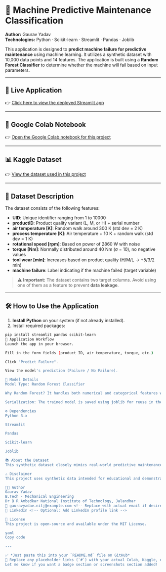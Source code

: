 # 🔧 Machine Predictive Maintenance Classification

**Author:** Gaurav Yadav  
**Technologies:** Python · Scikit-learn · Streamlit · Pandas · Joblib  

This application is designed to **predict machine failure for predictive maintenance** using machine learning. It utilizes a synthetic dataset with 10,000 data points and 14 features. The application is built using a **Random Forest Classifier** to determine whether the machine will fail based on input parameters.

---

## 🚀 Live Application

👉 [Click here to view the deployed Streamlit app](https://predictive-maintenance-using-machine-learning.streamlit.app/)

---

## 📓 Google Colab Notebook

👉 [Open the Google Colab notebook for this project](#) <!-- Replace # with actual link -->

---

## 📊 Kaggle Dataset

👉 [View the dataset used in this project](#) <!-- Replace # with actual link -->

---

## 📁 Dataset Description

The dataset consists of the following features:

- **UID**: Unique identifier ranging from 1 to 10000  
- **productID**: Product quality variant (L, M, or H) + serial number  
- **air temperature [K]**: Random walk around 300 K (std dev = 2 K)  
- **process temperature [K]**: Air temperature + 10 K + random walk (std dev = 1 K)  
- **rotational speed [rpm]**: Based on power of 2860 W with noise  
- **torque [Nm]**: Normally distributed around 40 Nm (σ = 10), no negative values  
- **tool wear [min]**: Increases based on product quality (H/M/L → +5/3/2 min)  
- **machine failure**: Label indicating if the machine failed (target variable)

> ⚠️ **Important:** The dataset contains two target columns. Avoid using one of them as a feature to prevent **data leakage**.

---

## 🛠️ How to Use the Application

1. **Install Python** on your system (if not already installed).
2. Install required packages:

```bash
pip install streamlit pandas scikit-learn
🧭 Application Workflow
Launch the app in your browser.

Fill in the form fields (product ID, air temperature, torque, etc.)

Click "Predict Failure".

View the model's prediction (Failure / No Failure).

🧪 Model Details
Model Type: Random Forest Classifier

Why Random Forest? It handles both numerical and categorical features well, is resistant to overfitting, and provides high accuracy.

Serialization: The trained model is saved using joblib for reuse in the Streamlit application.

⚙️ Dependencies
Python 3.x

Streamlit

Pandas

Scikit-learn

Joblib

📚 About the Dataset
This synthetic dataset closely mimics real-world predictive maintenance scenarios. It includes a variety of operating conditions, product variants, and failure types. The goal is to help model real machine behavior and preemptively detect failures for maintenance optimization.

⚠️ Disclaimer
This project uses synthetic data intended for educational and demonstration purposes. While it simulates realistic behavior, results may not generalize to real-world industrial machinery. Use with caution for any production-level applications.

👨‍💻 Author
Gaurav Yadav
B.Tech - Mechanical Engineering
Dr B R Ambedkar National Institute of Technology, Jalandhar
📧 gauravyadav.nitj@example.com <!-- Replace with actual email if desired -->
🔗 LinkedIn <!-- Optional: Add LinkedIn profile link -->

📄 License
This project is open-source and available under the MIT License.

yaml
Copy code

---

✅ *Just paste this into your `README.md` file on GitHub*  
🔁 Replace any placeholder links (`#`) with your actual Colab, Kaggle, or LinkedIn links.  
Let me know if you want a badge section or screenshots section added!
